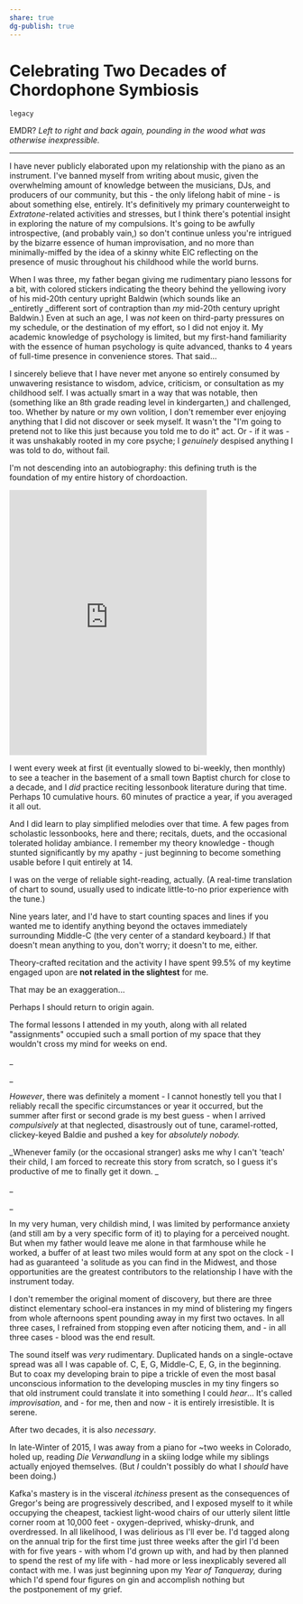 ```yaml
---
share: true
dg-publish: true
---
```

# Celebrating Two Decades of Chordophone Symbiosis

`legacy`

EMDR? _Left to right and back again, pounding in the wood what was otherwise inexpressible._

---

I have never publicly elaborated upon my relationship with the piano as an instrument. I've banned myself from writing about music, given the overwhelming amount of knowledge between the musicians, DJs, and producers of our community, but this - the only lifelong habit of mine - is about something else, entirely. It's definitively my primary counterweight to _Extratone_-related activities and stresses, but I think there's potential insight in exploring the nature of my compulsions. It's going to be awfully introspective, (and probably vain,) so don't continue unless you're intrigued by the bizarre essence of human improvisation, and no more than minimally-miffed by the idea of a skinny white EIC reflecting on the presence of music throughout his childhood while the world burns.

When I was three, my father began giving me rudimentary piano lessons for a bit, with colored stickers indicating the theory behind the yellowing ivory of his mid-20th century upright Baldwin (which sounds like an _entiretly _different sort of contraption than _my_ mid-20th century upright Baldwin.) Even at such an age, I was _not_ keen on third-party pressures on my schedule, or the destination of my effort, so I did not enjoy it. My academic knowledge of psychology is limited, but my first-hand familiarity with the essence of human psychology is quite advanced, thanks to 4 years of full-time presence in convenience stores. That said...

I sincerely believe that I have never met anyone so entirely consumed by unwavering resistance to wisdom, advice, criticism, or consultation as my childhood self. I was actually smart in a way that was notable, then (something like an 8th grade reading level in kindergarten,) and challenged, too. Whether by nature or my own volition, I don't remember ever enjoying anything that I did not discover or seek myself. It wasn't the "I'm going to pretend not to like this just because you told me to do it" act. Or - if it was - it was unshakably rooted in my core psyche; I _genuinely_ despised anything I was told to do, without fail. 

I'm not descending into an autobiography: this defining truth is the foundation of my entire history of chordoaction.

<iframe style="border: 0; width: 350px; height: 470px;" src="https://bandcamp.com/EmbeddedPlayer/album=704108849/size=large/bgcol=ffffff/linkcol=0687f5/tracklist=false/transparent=true/" seamless><a href="https://davidblue.bandcamp.com/album/four">Four by David Blue</a></iframe>

I went every week at first (it eventually slowed to bi-weekly, then monthly) to see a teacher in the basement of a small town Baptist church for close to a decade, and I _did_ practice reciting lessonbook literature during that time. Perhaps 10 cumulative hours. 60 minutes of practice a year, if you averaged it all out.

And I did learn to play simplified melodies over that time. A few pages from scholastic lessonbooks, here and there; recitals, duets, and the occasional tolerated holiday ambiance. I remember my theory knowledge - though stunted significantly by my apathy - just beginning to become something usable before I quit entirely at 14. 

I was on the verge of reliable sight-reading, actually. (A real-time translation of chart to sound, usually used to indicate little-to-no prior experience with the tune.)

Nine years later, and I'd have to start counting spaces and lines if you wanted me to identify anything beyond the octaves immediately surrounding Middle-C (the very center of a standard keyboard.) If that doesn't mean anything to you, don't worry; it doesn't to me, either.

Theory-crafted recitation and the activity I have spent 99.5% of my keytime engaged upon are **not related in the slightest** for me.

That may be an exaggeration...

Perhaps I should return to origin again.

The formal lessons I attended in my youth, along with all related "assignments" occupied such a small portion of my space that they wouldn't cross my mind for weeks on end.

_

_

_However_, there was definitely a moment - I cannot honestly tell you that I reliably recall the specific circumstances or year it occurred, but the summer after first or second grade is my best guess - when I arrived _compulsively_ at that neglected, disastrously out of tune, caramel-rotted, clickey-keyed Baldie and pushed a key for _absolutely nobody._

_Whenever family (or the occasional stranger) asks me why I can't 'teach' their child, I am forced to recreate this story from scratch, so I guess it's productive of me to finally get it down. _

_

_

In my very human, very childish mind, I was limited by performance anxiety (and still am by a very specific form of it) to playing for a perceived nought. But when my father would leave me alone in that farmhouse while he worked, a buffer of at least two miles would form at any spot on the clock - I had as guaranteed 'a solitude as you can find in the Midwest, and those opportunities are the greatest contributors to the relationship I have with the instrument today.

I don't remember the original moment of discovery, but there are three distinct elementary school-era instances in my mind of blistering my fingers from whole afternoons spent pounding away in my first two octaves. In all three cases, I refrained from stopping even after noticing them, and - in all three cases - blood was the end result.

The sound itself was _very_ rudimentary. Duplicated hands on a single-octave spread was all I was capable of. C, E, G, Middle-C, E, G, in the beginning. But to coax my developing brain to pipe a trickle of even the most basal unconscious information to the developing muscles in my tiny fingers so that old instrument could translate it into something I could _hear_... It's called _improvisation_, and - for me, then and now - it is entirely irresistible. It is serene. 

After two decades, it is also _necessary_. 

In late-Winter of 2015, I was away from a piano for ~two weeks in Colorado, holed up, reading _Die Verwandlung_ in a skiing lodge while my siblings actually enjoyed themselves. (But _I_ couldn't possibly do what I _should_ have been doing.) 

Kafka's mastery is in the visceral _itchiness_ present as the consequences of Gregor's being are progressively described, and I exposed myself to it while occupying the cheapest, tackiest light-wood chairs of our utterly silent little corner room at 10,000 feet - oxygen-deprived, whisky-drunk, and overdressed. In all likelihood, I was delirious as I'll ever be. I'd tagged along on the annual trip for the first time just three weeks after the girl I'd been with for five years - with whom I'd grown up with, and had by then planned to spend the rest of my life with - had more or less inexplicably severed all contact with me. I was just beginning upon my _Year of Tanqueray,_ during which I'd spend four figures on gin and accomplish nothing but the postponement of my grief.
